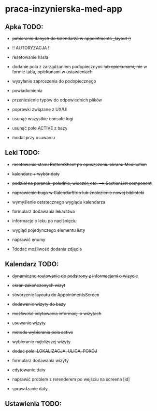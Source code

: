# praca-inzynierska-med-app

## Apka TODO:

- ~~pobieranie danych do kalendarza w appointments _layout :)~~

- !! AUTORYZACJA !!
- resetowanie hasła
- dodanie pola z zarządzaniem podopiecznymi ~~lub opiekunami, nie~~ w formie taba, opiekunami w ustawieniach
- wysyłanie zaproszenia do podopiecznego
- powiadomienia
- przeniesienie typów do odpowiednich plików
- poprawki związane z UX/UI
- usunąć wszystkie console logi
- usunąć pole ACTIVE z bazy
- modal przy usuwaniu

## Leki TODO: 

- ~~resetowanie stanu BottomSheet po opuszczeniu ekranu Medication~~
- ~~kalendarz + wybór daty~~
- ~~podział na poranek, południe, wieczór, etc. ==> SectionList component~~
- ~~naprawienie buga w CalendarStrip lub znalezienie nowej biblioteki~~

- wymyślenie ostatecznego wyglądu kalendarza
- formularz dodawania lekarstwa
- informacje o leku po naciśnięciu 
- wygląd pojedynczego elementu listy
- naprawić enumy
- ?dodać możliwość dodania zdjęcia 


## Kalendarz TODO:

- ~~dynamiczne routowanie do podstrony z informacjami o wizycie~~
- ~~ekran zakończonych wizyt~~
- ~~stworzenie layoutu do AppointmentsScreen~~
- ~~dodawanie wizyty do bazy~~
- ~~możliwość edytowania informacji o wizytach~~
- ~~usuwanie wizyty~~
- ~~metoda wybierania pola active~~
- ~~wybieranie najbliższej wizyty~~
- ~~dodać pola: LOKALIZACJA, ULICA, POKÓJ~~

- formularz dodawania wizyty
- edytowanie daty
- naprawić problem z rerenderem po wejściu na screena [id]
- sprawdzanie daty


## Ustawienia TODO:
